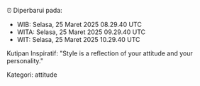 ⏰ Diperbarui pada:
- WIB: Selasa, 25 Maret 2025 08.29.40 UTC
- WITA: Selasa, 25 Maret 2025 09.29.40 UTC
- WIT: Selasa, 25 Maret 2025 10.29.40 UTC

Kutipan Inspiratif:
"Style is a reflection of your attitude and your personality."


Kategori: attitude

